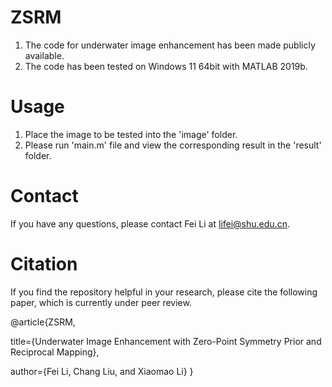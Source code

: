 # ZSRM
1. The code for underwater image enhancement has been made publicly available.
2. The code has been tested on Windows 11 64bit with MATLAB 2019b.

# Usage
1. Place the image to be tested into the 'image' folder.
2. Please run 'main.m' file and view the corresponding result in the 'result' folder.

# Contact
If you have any questions, please contact Fei Li at lifei@shu.edu.cn.

# Citation
If you find the repository helpful in your research, please cite the following paper, which is currently under peer review.

@article{ZSRM,

  title={Underwater Image Enhancement with Zero-Point Symmetry Prior and Reciprocal Mapping},
  
  author={Fei Li, Chang Liu, and Xiaomao Li}
}
